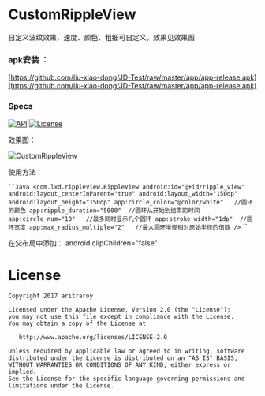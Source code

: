 # CustomRippleView
自定义波纹效果，速度、颜色、粗细可自定义，效果见效果图




### apk安装 ：
[https://github.com/liu-xiao-dong/JD-Test/raw/master/app/app-release.apk](https://github.com/liu-xiao-dong/JD-Test/raw/master/app/app-release.apk)  




### Specs
  [![API](https://img.shields.io/badge/API-11%2B-blue.svg?style=flat)](https://img.shields.io/badge/API-11%2B-blue.svg?style=flat) [![License](https://img.shields.io/badge/License-Apache%202.0-blue.svg)](https://opensource.org/licenses/Apache-2.0)


效果图：

![CustomRippleView](https://github.com/liu-xiao-dong/CustomRippleView/blob/master/screenshot/screen_shot.gif?raw=true) 

使用方法：
 
` ``Java
	<com.lxd.rippleview.RippleView
        android:id="@+id/ripple_view"
        android:layout_centerInParent="true"
        android:layout_width="150dp"   
        android:layout_height="150dp"
        app:circle_color="@color/white"   //圆环的颜色
        app:ripple_duration="5000"  //圆环从开始到结束的时间
        app:circle_num="10"   //最多同时显示几个圆环
        app:stroke_width="1dp"  //圆环宽度
        app:max_radius_multiple="2"   //最大圆环半径相对原始半径的倍数
        />
` `` 

在父布局中添加： android:clipChildren="false"




# License

```
Copyright 2017 aritraroy

Licensed under the Apache License, Version 2.0 (the "License");
you may not use this file except in compliance with the License.
You may obtain a copy of the License at

   http://www.apache.org/licenses/LICENSE-2.0

Unless required by applicable law or agreed to in writing, software
distributed under the License is distributed on an "AS IS" BASIS,
WITHOUT WARRANTIES OR CONDITIONS OF ANY KIND, either express or implied.
See the License for the specific language governing permissions and
limitations under the License.